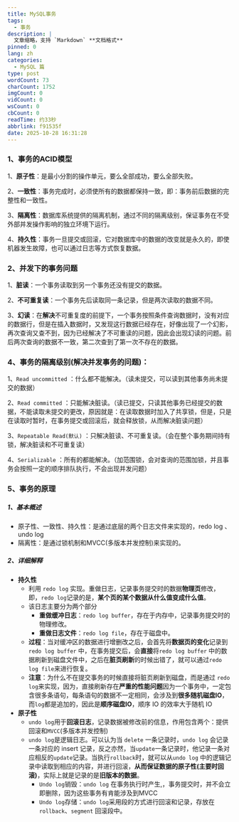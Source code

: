 ```yaml
---
title: MySQL事务
tags:
  - 事务
description: |
  文章缩略，支持 `Markdown` **文档格式**
pinned: 0
lang: zh
categories:
  - MySQL 篇
type: post
wordCount: 73
charCount: 1752
imgCount: 0
vidCount: 0
wsCount: 0
cbCount: 0
readTime: 约33秒
abbrlink: f91535f
date: 2025-10-28 16:31:28
---
```

<!-- toc -->
### 1、事务的ACID模型

1、**原子性**：是最小分割的操作单元，要么全部成功，要么全部失败。

2、**一致性**：事务完成时，必须使所有的数据都保持一致，即：事务前后数据的完整性和一致性。

3、**隔离性**：数据库系统提供的隔离机制，通过不同的隔离级别，保证事务在不受外部并发操作影响的独立环境下运行。

4、**持久性**：事务一旦提交或回滚，它对数据库中的数据的改变就是永久的，即使机器发生故障，也可以通过日志等方式恢复数据。

### 2、并发下的事务问题

1、**脏读**：一个事务读取到另一个事务还没有提交的数据。

2、**不可重复读**：一个事务先后读取同一条记录，但是两次读取的数据不同。

3、**幻读**：在**解决**不可重复度的前提下，一个事务按照条件查询数据时，没有对应的数据行，但是在插入数据时，又发现这行数据已经存在，好像出现了一个幻影，再次查询又查不到，因为已经解决了不可重读的问题，因此会出现幻读的问题。前后两次查询的数据不一致，第二次查到了第一次不存在的数据。

### 4、事务的隔离级别(解决并发事务的问题)：

1、`Read uncommitted` ：什么都不能解决。（读未提交，可以读到其他事务尚未提交的数据）

2、`Read committed` ：只能解决脏读。（读已提交，只读其他事务已经提交的数据，不能读取未提交的更改，原因就是：在读取数据时加入了共享锁，但是，只是在读取时暂时，在事务提交或回滚后，就会释放锁，从而解决脏读问题）

3、`Repeatable Read(默认)` ：只解决脏读、不可重复读。（会在整个事务期间持有锁，解决脏读和不可重复读）

4、`Serializable` ：所有的都能解决。（加范围锁，会对查询的范围加锁，并且事务会按照一定的顺序排队执行，不会出现并发问题）

### 5、事务的原理

##### 1、基本概述

- 原子性、一致性、持久性：是通过底层的两个日志文件来实现的，redo log 、undo log
- 隔离性：是通过锁机制和MVCC(多版本并发控制)来实现的。

##### 2、详细解释

- **持久性**
    - 利用 `redo log` 实现。重做日志，记录事务提交时的数据**物理页**修改，即，`redo log`记录的是，**某个页的某个数据从什么值变成什么值**。
    - 该日志主要分为两个部分
        - **重做缓冲日志**：`redo log buffer`，存在于内存中，记录事务提交时的物理修改。
        - **重做日志文件**：`redo log file`，存在于磁盘中。
    - **过程**：当对缓冲区的数据进行增删改之后，会首先将**数据页的变化**记录到`redo log buffer` 中，在事务提交后，会**直接**将`redo log buffer` 中的数据刷新到磁盘文件中，之后在**脏页刷新**的时候出错了，就可以通过`redo log file`来进行恢复。
    - **注意**：为什么不在提交事务的时候直接将脏页刷新到磁盘，而是通过 `redo log`来实现，因为，直接刷新存在**严重的性能问题**因为一个事务中，一定包含很多条语句，每条语句的数据不一定相同，会涉及到**很多随机磁盘IO**，而`log`都是追加的，因此是**顺序磁盘IO**，顺序 IO 的效率大于随机 IO
- **原子性**
    - `undo log`用于**回滚日志**，记录数据被修改前的信息，作用包含两个：提供回滚和`MVCC`(多版本并发控制)
    - `undo log`是逻辑日志。可以认为当 `delete` 一条记录时，`undo log` 会记录一条对应的 insert 记录，反之亦然，当`update`一条记录时，他记录一条对应相反的`update`记录。当执行`rollback`时，就可以从`undo log` 中的逻辑记录中读取到相应的内容，并进行回滚，**从而保证数据的原子性(主要时回滚)**，实际上就是记录的是**旧版本的数据**。
        - `Undo log`销毁：`undo log` 在事务执行时产生,，事务提交时，并不会立即删除，因为这些事务有肯能涉及到MVCC
        - `Undo log`存储：`undo log`采用段的方式进行回滚和记录，存放在`rollback`、`segment` 回滚段中。